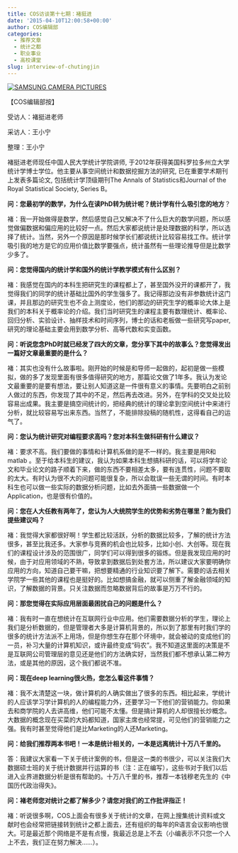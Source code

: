 ```yaml
---
title: COS访谈第十七期：褚挺进
date: '2015-04-10T12:00:58+00:00'
author: COS编辑部
categories:
  - 推荐文章
  - 统计之都
  - 职业事业
  - 高校课堂
slug: interview-of-chutingjin
---
```


[![SAMSUNG CAMERA PICTURES](https://cos.name/wp-content/uploads/2015/04/褚老师-300x225.jpg)](https://cos.name/wp-content/uploads/2015/04/-e1429669031759.jpg)

【COS编辑部按】

受访人：褚挺进老师   

采访人：王小宁

整理：王小宁

褚挺进老师现任中国人民大学统计学院讲师, 于2012年获得美国科罗拉多州立大学统计学博士学位。他主要从事空间统计和数据挖掘方法的研究, 已在重要学术期刊上发表多篇论文, 包括统计学顶级期刊The Annals of Statistics和Journal of the Royal Statistical Society, Series B。

**问：您最初学的数学，为什么在读PhD转为统计呢？统计学有什么吸引您的地方**？

褚：我一开始做得是数学，然后感觉自己又解决不了什么巨大的数学问题，所以感觉做偏数据和偏应用的比较好一点。然后大家都说统计是处理数据的科学，所以选择了统计。当然，另外一个原因是那时候学长们都说统计比较容易找工作。统计学吸引我的地方是它的应用价值比数学要强点，统计虽然有一些理论推导但是比数学少多了。

**问：您觉得国内的统计学和国外的统计学教学模式有什么区别？**

褚：我感觉在国内的本科生把研究生的课程都上了，甚至国外没开的课都开了，我觉得我们的同学的统计基础比国外的学生强多了。我记得那边没有非参数统计这门课，并且那边的研究生也不会上测度论，他们的那边的研究生学的概率论大体上是我们的本科关于概率论的介绍。我们当时研究生的课程主要有数理统计、概率论、回归分析、实验设计、抽样技术和时间序列，博士的话和老板做一些研究写paper,研究的理论基础主要会用到数学分析、高等代数和实变函数。

**问：听说您念PhD时就已经发了四大的文章，您分享下其中的故事么？您觉得发出一篇好文章最重要的是什么？**

褚：其实也没有什么故事啦。刚开始的时候是和导师一起做的，起初是做一些模拟，做的多了发现里面有很多值得研究的地方，那篇论文做了1年多。我认为发论文最重要的是要有想法，要让别人知道这是一件很有意义的事情。先要明白之前别人做过的东西，你发现了其中的不足，然后再去改进。另外，在学科的交叉处比较容易出成果。我主要是搞空间统计的，把经典的统计的理论拿到空间统计中来进行分析，就比较容易写出来东西。当然了，不能排除投稿的随机性，这得看自己的运气了。

**问：您认为统计研究对编程要求高吗？您对本科生做科研有什么建议？**<!--more-->

褚：要求不高。我们要做的事情和计算机系做的是不一样的。我主要是用R和matlab 。至于给本科生的建议，我认为如果本科生想搞科研的话，可以将学年论文和毕业论文的路子顺着下来，做的东西不要相差太多，要有连贯性，问题不要取的太大。有时认为很不大的问题可能很复杂，所以会耽误一些无谓的时间。有时本科生也可以做一些实际的数据分析问题，比如去外面搞一些数据做一个Application，也是很有价值的。

**问：您在人大任教有两年了，您认为人大统院学生的优势和劣势在哪里？能为我们提些建议吗？**

褚：我觉得大家都很好啊！学生都比较活跃，分析的数据比较多，了解的统计方法很多，甚至比我还多。大家参与竞赛的机会也比较多，比如小创、大创等。现在我们的课程设计涉及的范围很广，同学们可以得到很多的锻炼。但是我发现应用的时候，由于对应用领域的不熟，导致拿到数据后到处套方法，所以建议大家要明确你应用的方向，知道自己要干嘛，把想要精通的行业知识要了解下。需要的话去相关学院学一些其他的课程也是挺好的。比如想搞金融，就可以侧重了解金融领域的知识，了解数据的背景。只关注数据而忽略数据背后的故事是万万不行的。

**问：那您觉得在实际应用层面最困扰自己的问题是什么？**

褚：我有时一直在想统计在互联网行业中应用。他们需要数据分析的学生，理论上我们是分析数据的，但是管理者大多是计算机背景的，所以到了那里有时我们学的很多的统计方法派不上用场，但是你想生存在那个环境中，就会被动的变成他们的一员，补习大量的计算机知识，或许最终变成“码农”。我不知道这里面的决策是不是互联网公司管理层的意见还是他们的方法确实好，当然我们都不想承认第二种方法，或是其他的原因，这个我们都说不准。

**问：现在deep learning很火热，您怎么看这件事情？**

褚：我不太清楚这一块，做计算机的人确实做出了很多的东西。相比起来，学统计的人应该学习学计算机的人的编程能力外，还要学习一下他们的营销能力。你如果去和商学院的人去讲高维，他们可能不太懂。但是搞计算机的人却很擅长炒概念。大数据的概念现在买菜的大妈都知道，国家主席也经常提，可见他们的营销能力之强。我有时甚至觉得他们是比Marketing的人还Marketing。

**问：给我们推荐两本书吧！一本是统计相关的，一本是远离统计十万八千里的。**

答：我建议大家看一下关于统计案例的书，但是这一类的书很少，可以关注我们大数据硕士班的关于统计数据并行运算的书（注：正在编写），这些书对于我们以后进入业界进数据分析是很有帮助的。十万八千里的书，推荐一本钱穆老先生的《中国历代政治得失》。

**问：褚老师您对统计之都了解多少？请您对我们的工作批评指正！**

褚：听说很多啊，COS上面会有很多关于统计的文章，在网上搜集统计资料或文献时也会经常把链接转到统计之都上面去，还有组织的每年的R语言会议影响也很大。可是最近那个网络是不是有点慢，我最近总是上不去（小编表示不只您一个人上不去，我们正在努力解决……）。
